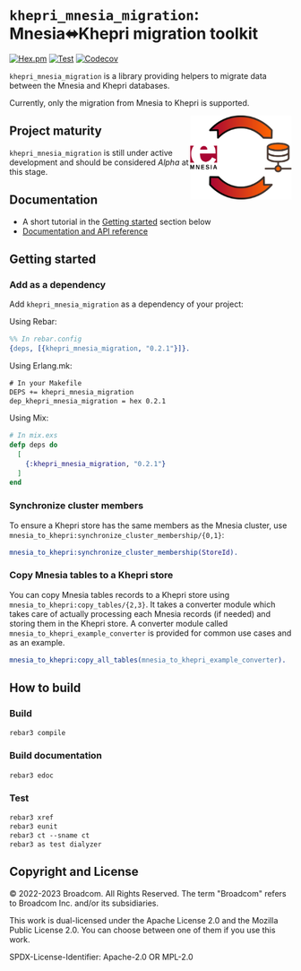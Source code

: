 # `khepri_mnesia_migration`: Mnesia⬌Khepri migration toolkit

[![Hex.pm](https://img.shields.io/hexpm/v/khepri_mnesia_migration)](https://hex.pm/packages/khepri_mnesia_migration/)
[![Test](https://github.com/rabbitmq/khepri_mnesia_migration/actions/workflows/test.yaml/badge.svg)](https://github.com/rabbitmq/khepri_mnesia_migration/actions/workflows/test.yaml)
[![Codecov](https://codecov.io/gh/rabbitmq/khepri_mnesia_migration/branch/main/graph/badge.svg?token=R0OGKZ2RK2)](https://codecov.io/gh/rabbitmq/khepri_mnesia_migration)

`khepri_mnesia_migration` is a library providing helpers to migrate data
between the Mnesia and Khepri databases.

Currently, only the migration from Mnesia to Khepri is supported.

<img align="right" height="150" src="/doc/kmm-logo.svg">

## Project maturity

`khepri_mnesia_migration` is still under active development and should be
considered *Alpha* at this stage.

## Documentation

* A short tutorial in the [Getting started](#getting-started) section below
* [Documentation and API reference](https://rabbitmq.github.io/khepri_mnesia_migration/)

## Getting started

### Add as a dependency

Add `khepri_mnesia_migration` as a dependency of your project:

Using Rebar:

```erlang
%% In rebar.config
{deps, [{khepri_mnesia_migration, "0.2.1"}]}.
```

Using Erlang.mk:

```make
# In your Makefile
DEPS += khepri_mnesia_migration
dep_khepri_mnesia_migration = hex 0.2.1
```

Using Mix:

```elixir
# In mix.exs
defp deps do
  [
    {:khepri_mnesia_migration, "0.2.1"}
  ]
end
```

### Synchronize cluster members

To ensure a Khepri store has the same members as the Mnesia cluster, use
`mnesia_to_khepri:synchronize_cluster_membership/{0,1}`:

```erlang
mnesia_to_khepri:synchronize_cluster_membership(StoreId).
```

### Copy Mnesia tables to a Khepri store

You can copy Mnesia tables records to a Khepri store using
`mnesia_to_khepri:copy_tables/{2,3}`. It takes a converter module which takes
care of actually processing each Mnesia records (if needed) and storing them in
the Khepri store. A converter module called
`mnesia_to_khepri_example_converter` is provided for common use cases and as an
example.

```erlang
mnesia_to_khepri:copy_all_tables(mnesia_to_khepri_example_converter).
```

## How to build

### Build

```
rebar3 compile
```

### Build documentation

```
rebar3 edoc
```

### Test

```
rebar3 xref
rebar3 eunit
rebar3 ct --sname ct
rebar3 as test dialyzer
```

## Copyright and License

© 2022-2023 Broadcom. All Rights Reserved. The term "Broadcom" refers to Broadcom Inc. and/or its subsidiaries.

This work is dual-licensed under the Apache License 2.0 and the Mozilla Public
License 2.0. You can choose between one of them if you use this work.

SPDX-License-Identifier: Apache-2.0 OR MPL-2.0
